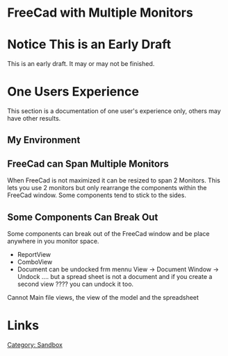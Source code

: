 # FreeCad with Multiple Monitors

# Notice This is an Early Draft 

This is an early draft. It may or may not be finished.

# One Users Experience 

This section is a documentation of one user\'s experience only, others may have other results.

## My Environment 

## FreeCad can Span Multiple Monitors 

When FreeCad is not maximized it can be resized to span 2 Monitors. This lets you use 2 monitors but only rearrange the components within the FreeCad window. Some components tend to stick to the sides.

## Some Components Can Break Out 

Some components can break out of the FreeCad window and be place anywhere in you monitor space.

-   ReportView
-   ComboView
-   Document can be undocked frm mennu View -\> Document Window -\> Undock \.... but a spread sheet is not a document and if you create a second view ???? you can undock it too.

Cannot Main file views, the view of the model and the spreadsheet

# Links

[Category: Sandbox](Category:_Sandbox.md)
